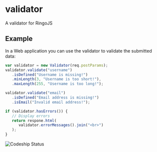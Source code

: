 validator
=========

A validator for RingoJS

## Example

In a Web application you can use the validator to validate the submitted data:

```javascript
var validator = new Validator(req.postParams);
validator.validate("username")
   .isDefined("Username is missing!")
   .minLength(3, "Username is too short!"),
   .maxLength(255, "Username is too long!");

validator.validate("email")
   .isDefined("Email address is missing!")
   .isEmail("Invalid email address!");

if (validator.hasErrors()) {
   // Display errors
   return respone.html(
      validator.errorMessages().join("<br>")
   );
}
```


![Codeship Status](https://www.codeship.io/projects/b77d7cf0-9c82-0131-4c86-5af6bd151f39/status)
